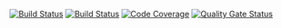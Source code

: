 [![Build Status](http://jenkins.cloudgaurdtechnologies.com:8080/job/springboot-app/badge/icon)](http://jenkins.cloudgaurdtechnologies.com:8080/job/springboot-app/)
[![Build Status](http://jenkins.cloudgaurdtechnologies.com:8080/job/springboot-app/badge/icon)](http://jenkins.cloudgaurdtechnologies.com:8080/job/springboot-app/)
[![Code Coverage](https://sonarqube.cloudgaurdtechnologies.com/api/project_badges/measure?project=springboot-aap&metric=coverage&token=2072c8ea245c9c6537d7db59ea572c59f8076ce4)](https://sonarqube.cloudgaurdtechnologies.com/dashboard?id=springboot-aap)
[![Quality Gate Status](https://sonarqube.cloudgaurdtechnologies.com/api/project_badges/measure?project=springboot-aap&metric=alert_status&token=2072c8ea245c9c6537d7db59ea572c59f8076ce4)](https://sonarqube.cloudgaurdtechnologies.com/dashboard?id=springboot-aap)


